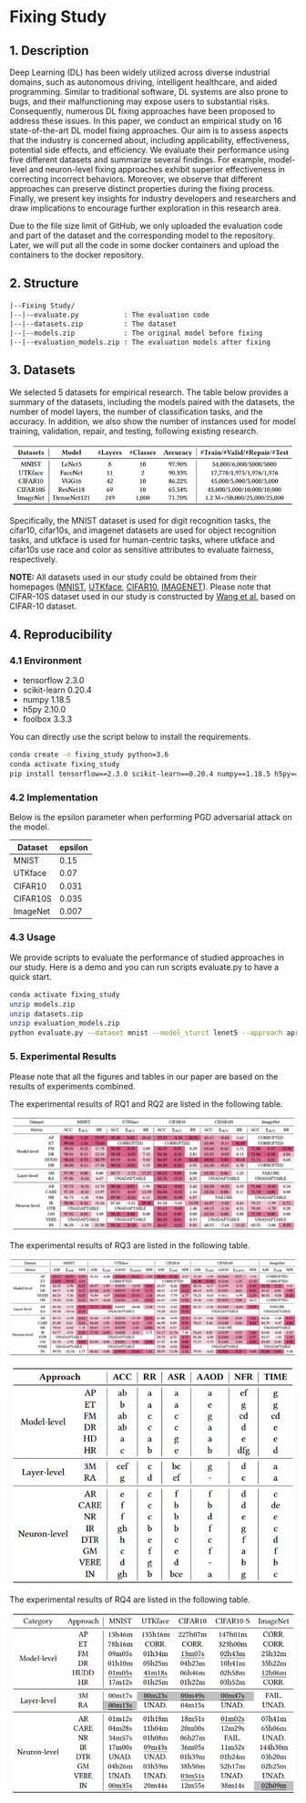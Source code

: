 # **Fixing Study**

## **1. Description**

Deep Learning (DL) has been widely utilized across diverse industrial domains, such as autonomous driving, intelligent healthcare, and aided programming. Similar to traditional software, DL systems are also prone to bugs, and their malfunctioning may expose users to substantial risks. Consequently, numerous DL fixing approaches have been proposed to address these issues.
In this paper, we conduct an empirical study on 16 state-of-the-art DL model fixing approaches. Our aim is to assess aspects that the industry is concerned about, including applicability, effectiveness, potential side effects, and efficiency. We evaluate their performance using five different datasets and summarize several findings. For example, model-level and neuron-level fixing approaches exhibit superior effectiveness in correcting incorrect behaviors. Moreover, we observe that different approaches can preserve distinct properties during the fixing process.
Finally, we present key insights for industry developers and researchers and draw implications to encourage further exploration in this research area.

Due to the file size limit of GitHub, we only uploaded the evaluation code and part of the dataset and the corresponding model to the repository. Later, we will put all the code in some docker containers and upload the containers to the docker repository.


## **2. Structure**

```
|--Fixing Study/
|--|--evaluate.py           : The evaluation code
|--|--datasets.zip          : The dataset
|--|--models.zip            : The original model before fixing
|--|--evaluation_models.zip : The evaluation models after fixing
```


## **3. Datasets**

We selected 5 datasets for empirical research. The table below provides a summary of the datasets, including the models paired with the datasets, the number of model layers, the number of classification tasks, and the accuracy.
In addition, we also show the number of instances used for model training, validation, repair, and testing, following existing research.


<p align="center">
  <img src="images/datasets.png">
</p>

Specifically, the MNIST dataset is used for digit recognition tasks, the cifar10, cifar10s, and imagenet datasets are used for object recognition tasks, and utkface is used for human-centric tasks, where utkface and cifar10s use race and color as sensitive attributes to evaluate fairness, respectively.

**NOTE:** All datasets used in our study could be obtained from their homepages ([MNIST](http://yann.lecun.com/exdb/mnist/), [UTKface](https://susanqq.github.io/UTKFace/), [CIFAR10](https://www.cs.toronto.edu/~kriz/cifar.html), [IMAGENET](https://image-net.org/download-images.php)). Please note that CIFAR-10S dataset used in our study is constructed by [Wang et al.](https://arxiv.org/abs/1911.11834) based on CIFAR-10 dataset.

## **4. Reproducibility**

### **4.1 Environment**

- tensorflow 2.3.0
- scikit-learn 0.20.4
- numpy 1.18.5
- h5py 2.10.0
- foolbox 3.3.3

You can directly use the script below to install the requirements.

```bash
conda create -n fixing_study python=3.6
conda activate fixing_study
pip install tensorflow==2.3.0 scikit-learn==0.20.4 numpy==1.18.5 h5py==2.10.0 foolbox==3.3.3
```

### **4.2 Implementation**

Below is the epsilon parameter when performing PGD adversarial attack on the model.

| Dataset   | epsilon  |
|-------|-------|
| MNIST | 0.15 |
| UTKface | 0.07 |
| CIFAR10 | 0.031 |
| CIFAR10S | 0.035 |
| ImageNet | 0.007 |

### **4.3 Usage**

We provide scripts to evaluate the performance of studied approaches in our study.
Here is a demo and you can run scripts evaluate.py to have a quick start.

```bash
conda activate fixing_study
unzip models.zip
unzip datasets.zip
unzip evaluation_models.zip
python evaluate.py --dataset mnist --model_sturct lenet5 --approach apricot --stat_repair_break True --stat_both_correct True --stat_eval_accuracy True --stat_eval_fairness True --stat_eval_robustness True
```


### **5. Experimental Results**

Please note that all the figures and tables in our paper are based on the results of experiments combined.

The experimental results of RQ1 and RQ2 are listed in the following table.

<p align="center">
  <img src="images/acc_rr.png">
</p>

The experimental results of RQ3 are listed in the following table.

<p align="center">
  <img src="images/asr_aaod_nfr.png">
</p>

<p align="center">
  <img src="images/groups.png">
</p>

The experimental results of RQ4 are listed in the following table.

<p align="center">
  <img src="images/time.png">
</p>
